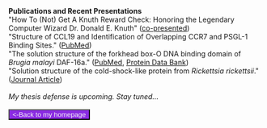 <body>
<b>Publications and Recent Presentations</b><br>
&quot;How To (Not) Get A Knuth Reward Check: Honoring the Legendary Computer Wizard Dr. Donald E. Knuth&quot; (<a href="https://uww.webex.com/webappng/sites/uww/recording/870331568a664079aefd5b908e7def07/playback">co-presented</a>)<br>
&quot;Structure of CCL19 and Identification of Overlapping CCR7 and PSGL-1 Binding Sites.&quot; (<a href="https://www.ncbi.nlm.nih.gov/pmc/articles/PMC4809050/">PubMed</a>)<br>
&quot;The solution structure of the forkhead box-O DNA binding domain of <i>Brugia malayi</i> DAF-16a.&quot; (<a href="https://www.ncbi.nlm.nih.gov/pmc/articles/PMC4809524/">PubMed</a>, 
<a href="https://www.rcsb.org/structure/2MBF">Protein Data Bank</a>)<br>
&quot;Solution structure of the cold-shock-like protein from <i>Rickettsia rickettsii</i>.&quot; (<a href="https://doi.org/10.1107/S174430911203881X">Journal Article</a>)<br>
<br>
<i>My thesis defense is upcoming. Stay tuned...</i><br>
<br>
<form action="https://sschoellerstem.github.io">
  <button type="submit" style="background-color:blueviolet;color:whitesmoke">&lt;-Back to my homepage</button>
</form>
</body>
